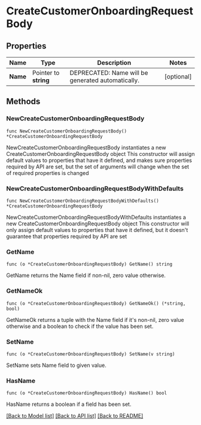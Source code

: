 # CreateCustomerOnboardingRequestBody

## Properties

Name | Type | Description | Notes
------------ | ------------- | ------------- | -------------
**Name** | Pointer to **string** | DEPRECATED: Name will be generated automatically. | [optional] 

## Methods

### NewCreateCustomerOnboardingRequestBody

`func NewCreateCustomerOnboardingRequestBody() *CreateCustomerOnboardingRequestBody`

NewCreateCustomerOnboardingRequestBody instantiates a new CreateCustomerOnboardingRequestBody object
This constructor will assign default values to properties that have it defined,
and makes sure properties required by API are set, but the set of arguments
will change when the set of required properties is changed

### NewCreateCustomerOnboardingRequestBodyWithDefaults

`func NewCreateCustomerOnboardingRequestBodyWithDefaults() *CreateCustomerOnboardingRequestBody`

NewCreateCustomerOnboardingRequestBodyWithDefaults instantiates a new CreateCustomerOnboardingRequestBody object
This constructor will only assign default values to properties that have it defined,
but it doesn't guarantee that properties required by API are set

### GetName

`func (o *CreateCustomerOnboardingRequestBody) GetName() string`

GetName returns the Name field if non-nil, zero value otherwise.

### GetNameOk

`func (o *CreateCustomerOnboardingRequestBody) GetNameOk() (*string, bool)`

GetNameOk returns a tuple with the Name field if it's non-nil, zero value otherwise
and a boolean to check if the value has been set.

### SetName

`func (o *CreateCustomerOnboardingRequestBody) SetName(v string)`

SetName sets Name field to given value.

### HasName

`func (o *CreateCustomerOnboardingRequestBody) HasName() bool`

HasName returns a boolean if a field has been set.


[[Back to Model list]](../README.md#documentation-for-models) [[Back to API list]](../README.md#documentation-for-api-endpoints) [[Back to README]](../README.md)


